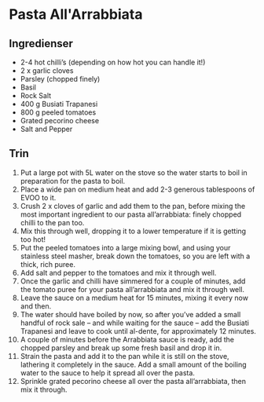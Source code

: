 # Pasta All'Arrabbiata

## Ingredienser
- 2-4 hot chilli’s (depending on how hot you can handle it!)
- 2 x garlic cloves
- Parsley (chopped finely)
- Basil
- Rock Salt
- 400 g Busiati Trapanesi
- 800 g peeled tomatoes
- Grated pecorino cheese
- Salt and Pepper

## Trin
1. Put a large pot with 5L water on the stove so the water starts to boil in preparation for the pasta to boil.
2. Place a wide pan on medium heat and add 2-3 generous tablespoons of EVOO to it.
3. Crush 2 x cloves of garlic and add them to the pan, before mixing the most important ingredient to our pasta all’arrabbiata: finely chopped chilli to the pan too.
4. Mix this through well, dropping it to a lower temperature if it is getting too hot!
5. Put the peeled tomatoes into a large mixing bowl, and using your stainless steel masher, break down the tomatoes, so you are left with a thick, rich puree.
6. Add salt and pepper to the tomatoes and mix it through well.
7. Once the garlic and chilli have simmered for a couple of minutes, add the tomato puree for your pasta all’arrabbiata and mix it through well.
8. Leave the sauce on a medium heat for 15 minutes, mixing it every now and then.
9. The water should have boiled by now, so after you’ve added a small handful of rock sale – and while waiting for the sauce – add the Busiati Trapanesi and leave to cook until al-dente, for approximately 12 minutes.
9. A couple of minutes before the Arrabbiata sauce is ready, add the chopped parsley and break up some fresh basil and drop it in.
10. Strain the pasta and add it to the pan while it is still on the stove, lathering it completely in the sauce. Add a small amount of the boiling water to the sauce to help it spread all over the pasta.
11. Sprinkle grated pecorino cheese all over the pasta all’arrabbiata, then mix it through.